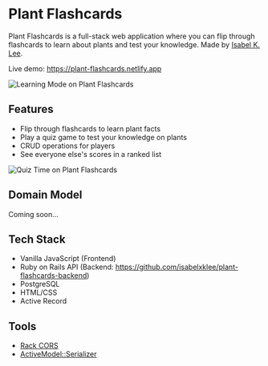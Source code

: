 Plant Flashcards
========================

Plant Flashcards is a full-stack web application where you can flip through flashcards to learn about plants and test your knowledge. Made by [Isabel K. Lee](https://www.kleetime.com).

Live demo: https://plant-flashcards.netlify.app

![Learning Mode on Plant Flashcards](https://i.imgur.com/F643LUN.png)

## Features

* Flip through flashcards to learn plant facts
* Play a quiz game to test your knowledge on plants
* CRUD operations for players
* See everyone else's scores in a ranked list

![Quiz Time on Plant Flashcards](https://i.imgur.com/BsmKc9m.png)

## Domain Model
Coming soon...

## Tech Stack

* Vanilla JavaScript (Frontend)
* Ruby on Rails API (Backend: https://github.com/isabelxklee/plant-flashcards-backend)
* PostgreSQL
* HTML/CSS
* Active Record

## Tools

* [Rack CORS](https://github.com/cyu/rack-cors)
* [ActiveModel::Serializer](https://github.com/rails-api/active_model_serializers)

